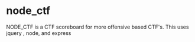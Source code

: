 # node_ctf
NODE_CTF is a CTF scoreboard for more offensive based CTF's. This uses jquery , node, and express
